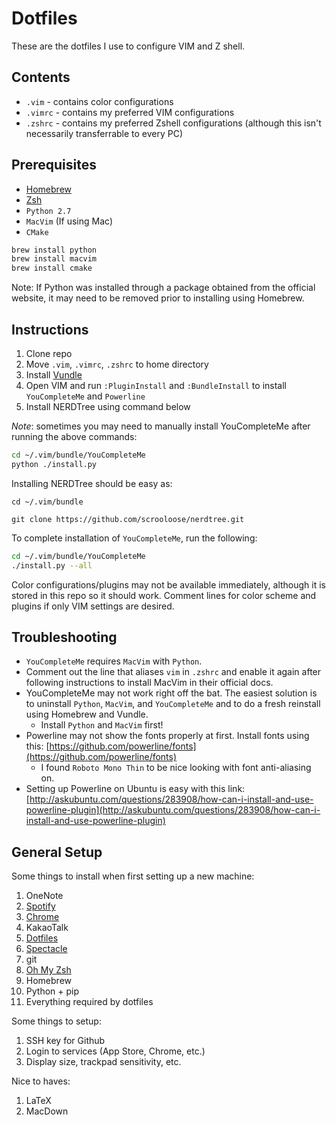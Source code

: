 # Dotfiles

These are the dotfiles I use to configure VIM and Z shell.

## Contents
* `.vim` - contains color configurations
* `.vimrc` - contains my preferred VIM configurations
* `.zshrc` - contains my preferred Zshell configurations (although this isn't necessarily transferrable to every PC)

## Prerequisites

* [Homebrew](http://brew.sh/)
* [Zsh](https://github.com/robbyrussell/oh-my-zsh)
* `Python 2.7`
* `MacVim` (If using Mac)
* `CMake`

```bash
brew install python
brew install macvim
brew install cmake
```

Note: If Python was installed through a package obtained from the official website, it may need to be removed prior to installing using Homebrew.

## Instructions

1. Clone repo
2. Move `.vim`, `.vimrc`, `.zshrc` to home directory
3. Install [Vundle](https://github.com/VundleVim/Vundle.vim#quick-start)
4. Open VIM and run `:PluginInstall` and `:BundleInstall` to install `YouCompleteMe` and `Powerline`
5. Install NERDTree using command below

*Note*: sometimes you may need to manually install YouCompleteMe after running the above commands:

```bash
cd ~/.vim/bundle/YouCompleteMe
python ./install.py
```

Installing NERDTree should be easy as:

`cd ~/.vim/bundle`

`git clone https://github.com/scrooloose/nerdtree.git`

To complete installation of `YouCompleteMe`, run the following:

```bash
cd ~/.vim/bundle/YouCompleteMe
./install.py --all
``` 

Color configurations/plugins may not be available immediately, although it is stored in this repo so it should work.
Comment lines for color scheme and plugins if only VIM settings are desired.

## Troubleshooting

* `YouCompleteMe` requires `MacVim` with `Python`.
* Comment out the line that aliases `vim` in `.zshrc` and enable it again after following instructions to install MacVim in their official docs. 
* YouCompleteMe may not work right off the bat. The easiest solution is to uninstall `Python`, `MacVim`, and `YouCompleteMe` and to do a fresh reinstall using Homebrew and Vundle. 
  * Install `Python` and `MacVim` first!
* Powerline may not show the fonts properly at first. Install fonts using this: [https://github.com/powerline/fonts](https://github.com/powerline/fonts)
  * I found `Roboto Mono Thin` to be nice looking with font anti-aliasing on.
* Setting up Powerline on Ubuntu is easy with this link: [http://askubuntu.com/questions/283908/how-can-i-install-and-use-powerline-plugin](http://askubuntu.com/questions/283908/how-can-i-install-and-use-powerline-plugin)

## General Setup

Some things to install when first setting up a new machine:

1. OneNote
2. [Spotify](https://www.spotify.com/us/)
3. [Chrome](https://www.google.com/chrome/browser/desktop/index.html)
4. KakaoTalk
5. [Dotfiles](https://github.com/bryanc208/dotfiles)
6. [Spectacle](https://www.spectacleapp.com/)
7. git
8. [Oh My Zsh](https://github.com/robbyrussell/oh-my-zsh)
9. Homebrew
10. Python + pip
11. Everything required by dotfiles

Some things to setup:

1. SSH key for Github
2. Login to services (App Store, Chrome, etc.)
3. Display size, trackpad sensitivity, etc.

Nice to haves:

1. LaTeX
2. MacDown
